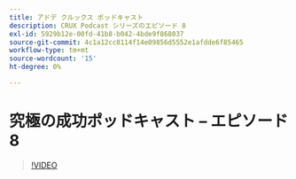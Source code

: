 ```yaml
---
title: アドデ クルックス ポッドキャスト
description: CRUX Podcast シリーズのエピソード 8
exl-id: 5929b12e-00fd-41b8-b042-4bde9f868037
source-git-commit: 4c1a12cc8114f14e09856d5552e1afdde6f85465
workflow-type: tm+mt
source-wordcount: '15'
ht-degree: 0%

---
```


# 究極の成功ポッドキャスト – エピソード 8

>[!VIDEO](https://video.tv.adobe.com/v/3429404?quality=12learn=on)
